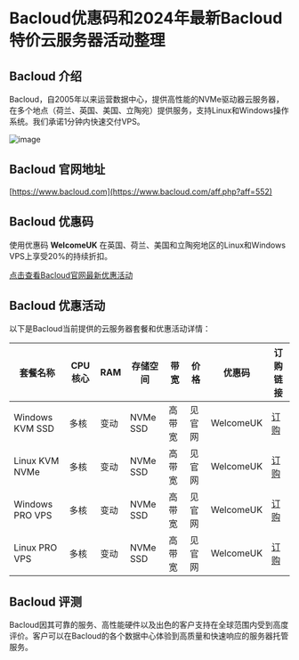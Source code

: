 # Bacloud优惠码和2024年最新Bacloud特价云服务器活动整理

## Bacloud 介绍
Bacloud，自2005年以来运营数据中心，提供高性能的NVMe驱动器云服务器，在多个地点（荷兰、英国、美国、立陶宛）提供服务，支持Linux和Windows操作系统。我们承诺1分钟内快速交付VPS。

![image](https://github.com/athallqreim/Bacloud/assets/167751374/85d35935-3b2f-4fb9-a11f-27a59ca5d64a)

## Bacloud 官网地址
[https://www.bacloud.com](https://www.bacloud.com/aff.php?aff=552)

## Bacloud 优惠码
使用优惠码 **WelcomeUK** 在英国、荷兰、美国和立陶宛地区的Linux和Windows VPS上享受20%的持续折扣。

[点击查看Bacloud官网最新优惠活动](https://www.bacloud.com/aff.php?aff=552)

## Bacloud 优惠活动
以下是Bacloud当前提供的云服务器套餐和优惠活动详情：

| 套餐名称        | CPU核心 | RAM  | 存储空间 | 带宽       | 价格       | 优惠码     | 订购链接 |
|----------------|---------|------|---------|-----------|------------|------------|----------|
| Windows KVM SSD | 多核    | 变动  | NVMe SSD | 高带宽    | 见官网     | WelcomeUK  | [订购](https://www.bacloud.com/aff.php?aff=552) |
| Linux KVM NVMe  | 多核    | 变动  | NVMe SSD | 高带宽    | 见官网     | WelcomeUK  | [订购](https://www.bacloud.com/aff.php?aff=552) |
| Windows PRO VPS | 多核    | 变动  | NVMe SSD | 高带宽    | 见官网     | WelcomeUK  | [订购](https://www.bacloud.com/aff.php?aff=552) |
| Linux PRO VPS   | 多核    | 变动  | NVMe SSD | 高带宽    | 见官网     | WelcomeUK  | [订购](https://www.bacloud.com/aff.php?aff=552) |

## Bacloud 评测
Bacloud因其可靠的服务、高性能硬件以及出色的客户支持在全球范围内受到高度评价。客户可以在Bacloud的各个数据中心体验到高质量和快速响应的服务器托管服务。
